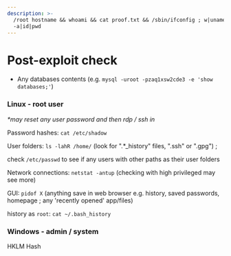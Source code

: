```yaml
---
description: >-
  /root hostname && whoami && cat proof.txt && /sbin/ifconfig ; w|uname
  -a|id|pwd
---
```


# Post-exploit check

* Any databases contents (e.g. `mysql -uroot -pzaq1xsw2cde3 -e 'show databases;'`)&#x20;

### Linux - root user

_\*may reset any user password and then rdp / ssh in_

Password hashes: `cat /etc/shadow`

User folders: `ls -lahR /home/` (look for ".\*\_history" files, ".ssh" or ".gpg") ;&#x20;

&#x20;                      check `/etc/passwd` to see if any users with other paths as their user folders

Network connections: `netstat -antup` (checking with high privileged may see more)

GUI: `pidof X` (anything save in web browser e.g. history, saved passwords, homepage ; any 'recently opened' app/files)&#x20;

history as `root`: `cat ~/.bash_history`

### Windows - admin / system

HKLM Hash



